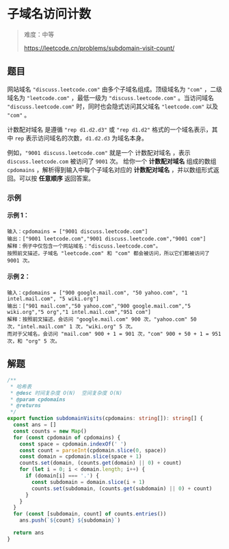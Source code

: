 # 子域名访问计数

> 难度：中等
>
> https://leetcode.cn/problems/subdomain-visit-count/

## 题目

网站域名 `"discuss.leetcode.com"` 由多个子域名组成。顶级域名为 `"com"` ，二级域名为 `"leetcode.com"` ，最低一级为 `"discuss.leetcode.com"` 。当访问域名 `"discuss.leetcode.com"` 时，同时也会隐式访问其父域名 `"leetcode.com"` 以及 `"com"` 。

计数配对域名 是遵循 `"rep d1.d2.d3"` 或 `"rep d1.d2"` 格式的一个域名表示，其中 `rep` 表示访问域名的次数，`d1.d2.d3` 为域名本身。

例如，`"9001 discuss.leetcode.com"` 就是一个 计数配对域名 ，表示 `discuss.leetcode.com` 被访问了 `9001` 次。
给你一个 **计数配对域名** 组成的数组 `cpdomains` ，解析得到输入中每个子域名对应的 **计数配对域名** ，并以数组形式返回。可以按 **任意顺序** 返回答案。

### 示例

#### 示例 1：

```
输入：cpdomains = ["9001 discuss.leetcode.com"]
输出：["9001 leetcode.com","9001 discuss.leetcode.com","9001 com"]
解释：例子中仅包含一个网站域名："discuss.leetcode.com"。
按照前文描述，子域名 "leetcode.com" 和 "com" 都会被访问，所以它们都被访问了 9001 次。
```

#### 示例 2：

```
输入：cpdomains = ["900 google.mail.com", "50 yahoo.com", "1 intel.mail.com", "5 wiki.org"]
输出：["901 mail.com","50 yahoo.com","900 google.mail.com","5 wiki.org","5 org","1 intel.mail.com","951 com"]
解释：按照前文描述，会访问 "google.mail.com" 900 次，"yahoo.com" 50 次，"intel.mail.com" 1 次，"wiki.org" 5 次。
而对于父域名，会访问 "mail.com" 900 + 1 = 901 次，"com" 900 + 50 + 1 = 951 次，和 "org" 5 次。
```

## 解题

```ts 
/**
 * 哈希表
 * @desc 时间复杂度 O(N)  空间复杂度 O(N)
 * @param cpdomains
 * @returns
 */
export function subdomainVisits(cpdomains: string[]): string[] {
  const ans = []
  const counts = new Map()
  for (const cpdomain of cpdomains) {
    const space = cpdomain.indexOf(' ')
    const count = parseInt(cpdomain.slice(0, space))
    const domain = cpdomain.slice(space + 1)
    counts.set(domain, (counts.get(domain) || 0) + count)
    for (let i = 0; i < domain.length; i++) {
      if (domain[i] === '.') {
        const subdomain = domain.slice(i + 1)
        counts.set(subdomain, (counts.get(subdomain) || 0) + count)
      }
    }
  }
  for (const [subdomain, count] of counts.entries())
    ans.push(`${count} ${subdomain}`)

  return ans
}
```